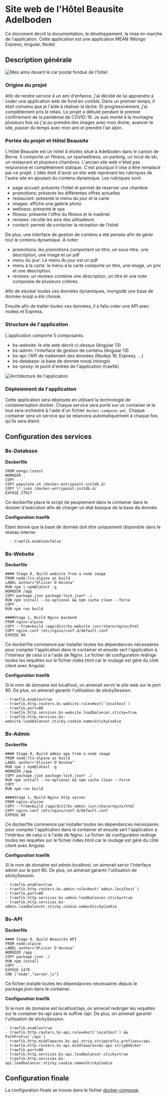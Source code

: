 # Site web de l'Hôtel Beausite Adelboden

Ce document décrit la documentation, le développement, la mise en marche de l'application. Cette application est une application MEAN (Mongo Express, Angular, Node)

## Description générale

![Mes amis devant le car postal fondue de l'hôtel](bs-api/upload/image/promotion_fondue_1641198942771.jpg)

### Origine du projet

Afin de rendre service à un ami d'enfance, j'ai décidé de lui apprendre à coder une application web de fond en comble. Dans un premier temps, il était convenu que je l'aide à réaliser la tâche. Et progressivement, j'ai complètement pris le relais. Le projet a débuté pendant le premier confinement de la pandémie de COVID-19. Je suis monté à la montagne plusieurs fois où j'ai pu prendre des images avec mon drone, avancer le site, passer du temps avec mon ami et prendre l'air alpin.

### Portée du projet et Hôtel Beausite

L'Hôtel Beausite est un hôtel 4 étoiles situé à Adelboden dans le canton de Berne. Il comporte un fitness, un spa/wellness, un parking, un local de ski, un restaurant et plusieurs chambres. L'ancien site web n'était pas responsive et complètement statique. C'est pourquoi il vise a être remplacé par ce projet. L'idée était d'avoir un site web reprenant les rubriques de l'autre site en ajoutant du contenu dynamique. Les rubriques sont:

-   page accueil: présente l'hôtel et permet de réserver une chambre
-   promotions: présente les différentes offres actuelles
-   restaurant: présente le menu du jour et la carte
-   images: affiche une galerie photo
-   wellness: présente le spa
-   fitness: présente l'offre du fitness et le matériel
-   reviews: récolte les avis des utilisateurs
-   contact: permet de contacter la réception de l'hôtel

De plus, une interface de gestion de contenu a été pensée afin de gérer tout le contenu dynamique. A noter:

-   promotions: les promotions comportent un titre, un sous-titre, une description, une image et un pdf
-   menu du jour: Le menu du jour est un pdf
-   menu à la carte: le menu à la carte comporte un titre, une image, un prix et une description.
-   reviews: un reviews combine une description, un titre et une note composée de plusieurs critères.

Afin de stocker toutes ces données dynamiques, mongodb une base de donnée nosql a été choisie.

Ensuite afin de traiter toutes ces données, il a fallu créer une API avec nodejs et Express.

### Structure de l'application

L'application comporte 5 composants:

-   bs-website: le site web décrit ci-dessus (Angular 13)
-   bs-admin: l'interface de gestion de contenu (Angular 13)
-   bs-api: l'API de traitement des données (Nodejs 16, Express, ...)
-   bs-database: la base de donnée nosql (mongo)
-   bs-rproxy: le point d'entrée de l'application (traefik)

![Architecture de l'application](BS_Architecture.jpg)

### Déploiement de l'application

Cette application sera déployée en utilisant la technologie de containerisation docker. Chaque service sera porté sur un container et le tout sera orchestré à l'aide d'un fichier `docker-compose.yml`. Chaque container sera un service qui se relancera automatiquement à chaque fois qu'ils sera éteint.

## Configuration des services

### Bs-Database

**Dockerfile**

    FROM mongo:latest
    WORKDIR .
    COPY . .
    COPY populate.sh /docker-entrypoint-initdb.d/
    COPY \*.json /docker-entrypoint-initdb.d/
    EXPOSE 27017

Ce dockerfile place le script de peuplement dans le container dans le dossier d'exécution afin de charger un état basique de la base de donnée.

**Configuration traefik**

Etant donné que la base de donnée doit être uniquement disponible dans le réseau interne:

      - traefik.enabled=false

### Bs-Website

**Dockerfile**

    #### Stage 0, Build website from a node image
    FROM node:lts-alpine as build
    LABEL author="Olivier D'Ancona"
    RUN npm i npm@latest -g
    WORKDIR /app
    COPY package.json package-lock.json* ./
    RUN npm install --no-optional && npm cache clean --force
    COPY . .
    RUN npm run build

    ####Stage 1, Build Nginx backend
    FROM nginx:alpine
    COPY --from=build /app/dist/bs-website /usr/share/nginx/html
    COPY nginx.conf /etc/nginx/conf.d/default.conf
    EXPOSE 80

Ce dockerfile commence par installer toutes les dépendances nécessaires pour compiler l'application dans le container et ensuite sert l'application à l'intérieur de celui ci à l'aide de Nginx. Le fichier de configuration redirige toutes les requêtes sur le fichier index.html car le routage est géré du côté client avec Angular.

**Configuration traefik**

Si le nom de domaine est localhost, on aimerait servir le site web sur le port 80. De plus, on aimerait garantir l'utilisation de stickySession.

    - traefik.enable=true
    - traefik.http.routers.bs-website.rule=Host(`localhost`)
    - traefik.port=80
    - traefik.http.services.bs-website.loadbalancer.sticky=true
    - traefik.http.services.bs-website.loadbalancer.sticky.cookie.name=StickyCookie

### Bs-Admin

**Dockerfile**

    #### Stage 0, Build admin app from a node image
    FROM node:lts-alpine as build
    LABEL author="Olivier D'Ancona"
    RUN npm i npm@latest -g
    WORKDIR /app
    COPY package.json package-lock.json* ./
    RUN npm install --no-optional && npm cache clean --force
    COPY . .
    RUN npm run build

    ####Stage 1, Build Nginx http server
    FROM nginx:alpine
    COPY --from=build /app/dist/bs-admin /usr/share/nginx/html
    COPY nginx.conf /etc/nginx/conf.d/default.conf
    EXPOSE 80

Ce dockerfile commence par installer toutes les dépendances nécessaires pour compiler l'application dans le container et ensuite sert l'application à l'intérieur de celui ci à l'aide de Nginx. Le fichier de configuration redirige toutes les requêtes sur le fichier index.html car le routage est géré du côté client avec Angular.

**Configuration traefik**

Si le nom de domaine est admin.localhost, on aimerait servir l'interface admin sur le port 80. De plus, on aimerait garantir l'utilisation de stickySession.

    - traefik.enable=true
    - traefik.http.routers.bs-admin.rule=Host(`admin.localhost`)
    - traefik.port=80
    - traefik.http.services.bs-admin.loadbalancer.sticky=true
    - traefik.http.services.bs-admin.loadbalancer.sticky.cookie.name=StickyCookie

### Bs-API

**Dockerfile**

    #### Stage 0, Build Beausite API
    FROM node:alpine
    LABEL author="Olivier D'Ancona"
    WORKDIR /app
    COPY package.json ./
    RUN npm install
    COPY . .
    EXPOSE 1470
    CMD ["node","server.js"]

Ce fichier installe toutes les dépendances nécessaires depuis le package.json dans le container.

**Configuration traefik**

Si le nom de domaine est localhost/api, on aimerait rediriger les requêtes sur le container bs-api sans le suffixe /api. De plus, on aimerait garantir l'utilisation de stickySession.

    - traefik.enable=true
    - traefik.http.routers.bs-api.rule=Host(`localhost`) && PathPrefix(`/api`)
    - traefik.http.middlewares.bs-api-strip.stripprefix.prefixes=/api
    - traefik.http.routers.bs-api.middlewares=bs-api-strip@docker
    - traefik.port=80
    - traefik.http.services.bs-api.loadbalancer.sticky=true
    - traefik.http.services.bs-api.loadbalancer.sticky.cookie.name=StickyCookie

## Configuration finale

La configuration finale se trouve dans le fichier [docker-compose](docker-compose.yml).
